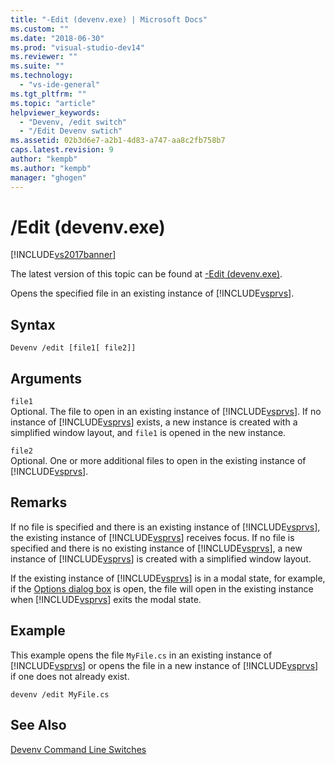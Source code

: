 ```yaml
---
title: "-Edit (devenv.exe) | Microsoft Docs"
ms.custom: ""
ms.date: "2018-06-30"
ms.prod: "visual-studio-dev14"
ms.reviewer: ""
ms.suite: ""
ms.technology: 
  - "vs-ide-general"
ms.tgt_pltfrm: ""
ms.topic: "article"
helpviewer_keywords: 
  - "Devenv, /edit switch"
  - "/Edit Devenv swtich"
ms.assetid: 02b3d6e7-a2b1-4d83-a747-aa8c2fb758b7
caps.latest.revision: 9
author: "kempb"
ms.author: "kempb"
manager: "ghogen"
---
```

# /Edit (devenv.exe)
[!INCLUDE[vs2017banner](../../includes/vs2017banner.md)]

The latest version of this topic can be found at [-Edit (devenv.exe)](https://docs.microsoft.com/visualstudio/ide/reference/edit-devenv-exe).  
  
  
Opens the specified file in an existing instance of [!INCLUDE[vsprvs](../../includes/vsprvs-md.md)].  
  
## Syntax  
  
```  
Devenv /edit [file1[ file2]]  
```  
  
## Arguments  
 `file1`  
 Optional. The file to open in an existing instance of [!INCLUDE[vsprvs](../../includes/vsprvs-md.md)]. If no instance of [!INCLUDE[vsprvs](../../includes/vsprvs-md.md)] exists, a new instance is created with a simplified window layout, and `file1` is opened in the new instance.  
  
 `file2`  
 Optional. One or more additional files to open in the existing instance of [!INCLUDE[vsprvs](../../includes/vsprvs-md.md)].  
  
## Remarks  
 If no file is specified and there is an existing instance of [!INCLUDE[vsprvs](../../includes/vsprvs-md.md)], the existing instance of [!INCLUDE[vsprvs](../../includes/vsprvs-md.md)] receives focus. If no file is specified and there is no existing instance of [!INCLUDE[vsprvs](../../includes/vsprvs-md.md)], a new instance of [!INCLUDE[vsprvs](../../includes/vsprvs-md.md)] is created with a simplified window layout.  
  
 If the existing instance of [!INCLUDE[vsprvs](../../includes/vsprvs-md.md)] is in a modal state, for example, if the [Options dialog box](../../ide/reference/options-dialog-box-visual-studio.md) is open, the file will open in the existing instance when [!INCLUDE[vsprvs](../../includes/vsprvs-md.md)] exits the modal state.  
  
## Example  
 This example opens the file `MyFile.cs` in an existing instance of [!INCLUDE[vsprvs](../../includes/vsprvs-md.md)] or opens the file in a new instance of [!INCLUDE[vsprvs](../../includes/vsprvs-md.md)] if one does not already exist.  
  
```  
devenv /edit MyFile.cs  
```  
  
## See Also  
 [Devenv Command Line Switches](../../ide/reference/devenv-command-line-switches.md)




